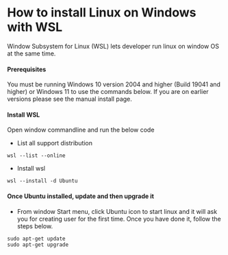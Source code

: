# How to install Linux on Windows with WSL

Window Subsystem for Linux (WSL) lets developer run linux on window OS at the same time. 

#### Prerequisites
You must be running Windows 10 version 2004 and higher (Build 19041 and higher) or Windows 11 to use the commands below. If you are on earlier versions please see the manual install page.

#### Install WSL
Open window commandline and run the below code
* List all support distribution
```code
wsl --list --online
```
* Install wsl
```code
wsl --install -d Ubuntu
```
#### Once Ubuntu installed, update and then upgrade it
* From window Start menu, click Ubuntu icon to start linux and it will ask you for creating user for the first time. Once you have done it, follow the steps below.
```code
sudo apt-get update
sudo apt-get upgrade
```
